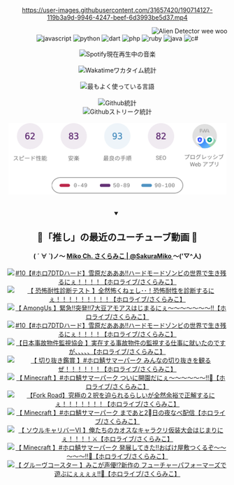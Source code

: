 <!-- START: HERO IMAGE GIF ////////// ////////// ////////// -->
<!-- <img src="@/../assets/img/gaming/ghost-of-tsushima.gif" width="100%"  alt="nellyXinwei's Hero Gif Image"/> -->
<!-- END: HERO IMAGE GIF ////////// ////////// ////////// -->

<div align="center" >  
  
<!-- START:ワンピース 第1015話「ルフィはRED ROCを使う」 -->
<https://user-images.githubusercontent.com/31657420/190714127-119b3a9d-9946-4247-beef-6d3993be5d37.mp4>
<!-- END:ワンピース 第1015話「ルフィはRED ROCを使う」 -->

<!-- START:VISITOR COUNTER -->
<div width="100%" align="right">
<img src="https://komarev.com/ghpvc/?username=nellyXinwei&label=🛸&color=grey&style=for-the-badge&labelcolor=ffffff" alt="Alien Detector wee woo"/>
</div>
<!-- END:VISITOR COUNTER -->

<!-- START: PROGRAMMING LANGUAGES -->
<!-- 色彩 Color Scheme:
#961E3A, #8A0D42, #5A0640, #4F265E, #2B355A, #3E759B, #CC4246,
#BB2649, #AD1052, #700750, #633075, #364270, #4E92C2, #FF5357
Sauce: https://www.webcreatorbox.com/inspiration/pantone-2023
-->

<img src="https://img.shields.io/badge/javascript%20-%23BB2649.svg?&style=for-the-badge&logo=javascript&logoColor=white&labelColor=961E3A" alt="javascript"/>
<img src="https://img.shields.io/badge/python%20-%23AD1052.svg?&style=for-the-badge&logo=python&logoColor=white&labelColor=8A0D42" alt="python" />
<img src="https://img.shields.io/badge/dart%20-%23700750.svg?&style=for-the-badge&logo=dart&logoColor=white&labelColor=5A0640" alt="dart"/>
<img src="https://img.shields.io/badge/php%20-%23633075.svg?&style=for-the-badge&logo=php&logoColor=white&labelColor=4F265E" alt="php"/>
<img src="https://img.shields.io/badge/ruby%20-%23364270.svg?&style=for-the-badge&logo=ruby&logoColor=white&labelColor=2B355A" alt="ruby"/>
<img src="https://img.shields.io/badge/java%20-%234E92C2.svg?&style=for-the-badge&logo=openjdk&logoColor=white&labelColor=3E759B" alt="java"/>
<img src="https://img.shields.io/badge/c%23-%23FF5357.svg?style=for-the-badge&logo=c-sharp&logoColor=white&labelColor=CC4246" alt="c#"/>  
<!-- END: PROGRAMMING LANGUAGES -->

<br>
<br>

<!-- START: MUSIC STATUS -->
  <!-- <a href="https://newojima-gsrs-20220114.vercel.app/api/now-playing?open">
    <img src="https://newojima-gsrs-20220114.vercel.app/api/now-playing" alt="Spotify現在再生中の音楽">
  </a> -->
  <img src="https://newojima-grss-20230114.vercel.app/api/spotify?border_color=transparent" alt="Spotify現在再生中の音楽" width="280px">
<!-- END: MUSIC STATUS -->

<br>
<br>

<!-- START: GITHUB STATUS -->
<!-- 色彩 Color Scheme:  #BB2649, #AD1052, #700750, #633075 -->
<img align="center" src="https://newojima-grs-20230109.vercel.app/api/wakatime?username=newojima&layout=compact&langs_count=10&locale=ja&hide_title=false&title_color=fff&hide_border=true&text_color=fff&bg_color=BB2649,BB2649,633075,633075&hide=other,css,html,bash,xml,git%20config,makefile,properties,yaml,markdown,text,json,jsx" alt="Wakatimeワカタイム統計" width="500px"/>

<br>
<br>

<!-- 色彩 Color Scheme:  #633075, #364270, #4E92C2 -->
  <img align="center" src="https://newojima-grs-20230109.vercel.app/api/top-langs?username=newojima&layout=compact&text_color=fff&icon_color=fff&hide_border=true&&locale=ja&hide_title=false&title_color=fff&include_all_commits=true&card_width=445&langs_count=11&hide=c%23,powershell,shaderlab,hlsl,makefile,jupyter%20notebook,python,html,css,shell,batchfile,less,liquid,hack,scss&bg_color=4F265E,633075,4E92C2" alt="最もよく使っている言語" width="500px"/>

<br>
<br>

<!-- 色彩 Color Scheme:  #4E92C2, #FF5357 -->
  <img align="center" src="https://newojima-grs-20230109.vercel.app/api?username=newojima&rank_icon=github&show_icons=true&&locale=ja&title_color=fff&text_color=fff&icon_color=fff&hide_border=true&hide_title=false&count_private=true&include_all_commits=true&card_width=495&disable_animations=true&bg_color=4E92C2,4E92C2,FF5357" alt="Github統計" width="500px"/>

<br>

<img align="center" src="https://streak-stats.demolab.com?user=newojima&theme=dark&hide_border=true&locale=ja&ring=BB2649&stroke=222222&background=151515&sideLabels=BB2649&currStreakLabel=ffffff&border=BB2649&fire=FF5357&currStreakNum=ffffff&sideNums=FF5357&dates=ffffff" alt="Githubストリーク統計" width="500px"/>

<br>
<br>

  <img align="center" width="500px" src="@/../assets/img/page-insights.svg" alt="Githubページの洞察"/>
  
</div>
<!-- END: GITHUB STATUS -->

<br>
<br>

<div align="center">
<details open>
  <summary>

  </summary>

  <h2 align="center">🌸「推し」の最近のユーチューブ動画 🌸</h2>
  <h4>
  ( ´ ∀ `)ノ～ 
  <a href="https://www.youtube.com/@SakuraMiko">Miko Ch. さくらみこ | @SakuraMiko
  </a>
   ～('▽^人)
  </h4>

  <!-- BEGIN YOUTUBE-CARDS -->
<a href="https://www.youtube.com/watch?v=bGfpQxRYt84"><img src="https://ytcards.demolab.com/?id=bGfpQxRYt84&title=%2310%E3%80%90%23%E3%83%9B%E3%83%AD7DTD%E3%83%8F%E3%83%BC%E3%83%89%E3%80%91%E9%9B%AA%E5%8E%9F%E3%81%A0%E3%81%82%E3%81%82%E3%81%82%E2%80%BC%E3%83%8F%E3%83%BC%E3%83%89%E3%83%A2%E3%83%BC%E3%83%89%E3%82%BE%E3%83%B3%E3%83%93%E3%81%AE%E4%B8%96%E7%95%8C%E3%81%A7%E7%94%9F%E3%81%8D%E6%AE%8B%E3%82%8B%E3%81%AB%E3%81%87%EF%BC%81%EF%BC%81%EF%BC%81%EF%BC%81%E3%80%90%E3%83%9B%E3%83%AD%E3%83%A9%E3%82%A4%E3%83%96%2F%E3%81%95%E3%81%8F%E3%82%89%E3%81%BF%E3%81%93%E3%80%91&lang=ja&timestamp=1755691254&background_color=%230d1117&title_color=%23ffffff&stats_color=%23dedede&max_title_lines=1&width=187&border_radius=5&duration=0" alt="#10【#ホロ7DTDハード】雪原だあああ‼ハードモードゾンビの世界で生き残るにぇ！！！！【ホロライブ/さくらみこ】" title="#10【#ホロ7DTDハード】雪原だあああ‼ハードモードゾンビの世界で生き残るにぇ！！！！【ホロライブ/さくらみこ】"></a>
<a href="https://www.youtube.com/watch?v=lRziilCTU8w"><img src="https://ytcards.demolab.com/?id=lRziilCTU8w&title=%E3%80%90+%E6%81%90%E6%80%96%E8%80%90%E6%80%A7%E8%A8%BA%E6%96%AD%E3%83%86%E3%82%B9%E3%83%88+%E3%80%91%E5%85%A8%E7%84%B6%E6%80%96%E3%81%8F%E3%81%AD%E3%82%A7%E3%81%97%EF%BD%A5%EF%BD%A5%EF%BC%81%E6%81%90%E6%80%96%E8%80%90%E6%80%A7%E3%82%92%E8%A8%BA%E6%96%AD%E3%81%99%E3%82%8B%E3%81%AB%E3%81%87%EF%BC%81%EF%BC%81%EF%BC%81%EF%BC%81%EF%BC%81%EF%BC%81%EF%BC%81%EF%BC%81%EF%BC%81%E3%80%90%E3%83%9B%E3%83%AD%E3%83%A9%E3%82%A4%E3%83%96%2F%E3%81%95%E3%81%8F%E3%82%89%E3%81%BF%E3%81%93%E3%80%91&lang=ja&timestamp=1755695435&background_color=%230d1117&title_color=%23ffffff&stats_color=%23dedede&max_title_lines=1&width=187&border_radius=5&duration=3245" alt="【 恐怖耐性診断テスト 】全然怖くねェし･･！恐怖耐性を診断するにぇ！！！！！！！！！【ホロライブ/さくらみこ】" title="【 恐怖耐性診断テスト 】全然怖くねェし･･！恐怖耐性を診断するにぇ！！！！！！！！！【ホロライブ/さくらみこ】"></a>
<a href="https://www.youtube.com/watch?v=NqLmTrajq_4"><img src="https://ytcards.demolab.com/?id=NqLmTrajq_4&title=%E3%80%90+AmongUs+%E3%80%91%E7%B7%8A%E6%80%A5%E2%80%BC%E7%AA%81%E7%99%BA%E2%80%BC7%E5%A4%A7%E8%B1%86%E3%82%A2%E3%83%A2%E3%82%A2%E3%82%B9%E3%81%AF%E3%81%98%E3%81%BE%E3%82%8B%E3%81%AB%E3%81%87%EF%BD%9E%EF%BD%9E%EF%BD%9E%EF%BD%9E%EF%BD%9E%EF%BD%9E%EF%BD%9E%E2%80%BC%E3%80%90%E3%83%9B%E3%83%AD%E3%83%A9%E3%82%A4%E3%83%96%2F%E3%81%95%E3%81%8F%E3%82%89%E3%81%BF%E3%81%93%E3%80%91&lang=ja&timestamp=1755614883&background_color=%230d1117&title_color=%23ffffff&stats_color=%23dedede&max_title_lines=1&width=187&border_radius=5&duration=3500" alt="【 AmongUs 】緊急‼突発‼7大豆アモアスはじまるにぇ～～～～～～～‼【ホロライブ/さくらみこ】" title="【 AmongUs 】緊急‼突発‼7大豆アモアスはじまるにぇ～～～～～～～‼【ホロライブ/さくらみこ】"></a>
<a href="https://www.youtube.com/watch?v=sZCtxwFWJ-k"><img src="https://ytcards.demolab.com/?id=sZCtxwFWJ-k&title=%2310%E3%80%90%23%E3%83%9B%E3%83%AD7DTD%E3%83%8F%E3%83%BC%E3%83%89%E3%80%91%E9%9B%AA%E5%8E%9F%E3%81%A0%E3%81%82%E3%81%82%E3%81%82%E2%80%BC%E3%83%8F%E3%83%BC%E3%83%89%E3%83%A2%E3%83%BC%E3%83%89%E3%82%BE%E3%83%B3%E3%83%93%E3%81%AE%E4%B8%96%E7%95%8C%E3%81%A7%E7%94%9F%E3%81%8D%E6%AE%8B%E3%82%8B%E3%81%AB%E3%81%87%EF%BC%81%EF%BC%81%EF%BC%81%EF%BC%81%E3%80%90%E3%83%9B%E3%83%AD%E3%83%A9%E3%82%A4%E3%83%96%2F%E3%81%95%E3%81%8F%E3%82%89%E3%81%BF%E3%81%93%E3%80%91&lang=ja&timestamp=1755609993&background_color=%230d1117&title_color=%23ffffff&stats_color=%23dedede&max_title_lines=1&width=187&border_radius=5&duration=1256" alt="#10【#ホロ7DTDハード】雪原だあああ‼ハードモードゾンビの世界で生き残るにぇ！！！！【ホロライブ/さくらみこ】" title="#10【#ホロ7DTDハード】雪原だあああ‼ハードモードゾンビの世界で生き残るにぇ！！！！【ホロライブ/さくらみこ】"></a>
<a href="https://www.youtube.com/watch?v=NtkoCL2zjJ0"><img src="https://ytcards.demolab.com/?id=NtkoCL2zjJ0&title=%E3%80%90%E6%97%A5%E6%9C%AC%E4%BA%8B%E6%95%85%E7%89%A9%E4%BB%B6%E7%9B%A3%E8%A6%96%E5%8D%94%E4%BC%9A+%E3%80%91%E5%AE%9F%E5%9C%A8%E3%81%99%E3%82%8B%E4%BA%8B%E6%95%85%E7%89%A9%E4%BB%B6%E3%81%AE%E7%9B%A3%E8%A6%96%E3%81%99%E3%82%8B%E4%BB%95%E4%BA%8B%E3%81%AB%E5%B0%B1%E3%81%84%E3%81%9F%E3%81%AE%E3%81%A7%E3%81%99%E3%81%8C%E3%80%81%E3%80%81%E3%80%81%E3%80%81%E3%80%81%E3%80%90%E3%83%9B%E3%83%AD%E3%83%A9%E3%82%A4%E3%83%96%2F%E3%81%95%E3%81%8F%E3%82%89%E3%81%BF%E3%81%93%E3%80%91&lang=ja&timestamp=1755528105&background_color=%230d1117&title_color=%23ffffff&stats_color=%23dedede&max_title_lines=1&width=187&border_radius=5&duration=11732" alt="【日本事故物件監視協会 】実在する事故物件の監視する仕事に就いたのですが、、、、、【ホロライブ/さくらみこ】" title="【日本事故物件監視協会 】実在する事故物件の監視する仕事に就いたのですが、、、、、【ホロライブ/さくらみこ】"></a>
<a href="https://www.youtube.com/watch?v=S8CassAdNyc"><img src="https://ytcards.demolab.com/?id=S8CassAdNyc&title=%E3%80%90+%E5%88%87%E3%82%8A%E6%8A%9C%E3%81%8D%E9%91%91%E8%B3%9E+%E3%80%91%23%E3%83%9B%E3%83%AD%E9%AF%96%E3%82%B5%E3%83%9E%E3%83%BC%E3%83%91%E3%83%BC%E3%82%AF+%E3%81%BF%E3%82%93%E3%81%AA%E3%81%AE%E5%88%87%E3%82%8A%E6%8A%9C%E3%81%8D%E3%82%92%E8%A6%B3%E3%82%8B%E3%81%9C%EF%BC%81%EF%BC%81%EF%BC%81%EF%BC%81%EF%BC%81%EF%BC%81%E3%80%90%E3%83%9B%E3%83%AD%E3%83%A9%E3%82%A4%E3%83%96%2F%E3%81%95%E3%81%8F%E3%82%89%E3%81%BF%E3%81%93%E3%80%91&lang=ja&timestamp=1755489472&background_color=%230d1117&title_color=%23ffffff&stats_color=%23dedede&max_title_lines=1&width=187&border_radius=5&duration=7894" alt="【 切り抜き鑑賞 】#ホロ鯖サマーパーク みんなの切り抜きを観るぜ！！！！！！【ホロライブ/さくらみこ】" title="【 切り抜き鑑賞 】#ホロ鯖サマーパーク みんなの切り抜きを観るぜ！！！！！！【ホロライブ/さくらみこ】"></a>
<a href="https://www.youtube.com/watch?v=GaVdCFI98P4"><img src="https://ytcards.demolab.com/?id=GaVdCFI98P4&title=%E3%80%90+Minecraft+%E3%80%91%23%E3%83%9B%E3%83%AD%E9%AF%96%E3%82%B5%E3%83%9E%E3%83%BC%E3%83%91%E3%83%BC%E3%82%AF+%E3%81%A4%E3%81%84%E3%81%AB%E9%96%8B%E5%9C%92%E3%81%A0%E3%81%AB%E3%81%87%EF%BD%9E%EF%BD%9E%EF%BD%9E%EF%BD%9E%EF%BD%9E%EF%BD%9E%E2%80%BC%F0%9F%8F%B0%E3%80%90%E3%83%9B%E3%83%AD%E3%83%A9%E3%82%A4%E3%83%96%2F%E3%81%95%E3%81%8F%E3%82%89%E3%81%BF%E3%81%93%E3%80%91&lang=ja&timestamp=1755359450&background_color=%230d1117&title_color=%23ffffff&stats_color=%23dedede&max_title_lines=1&width=187&border_radius=5&duration=15316" alt="【 Minecraft 】#ホロ鯖サマーパーク ついに開園だにぇ～～～～～～‼🏰【ホロライブ/さくらみこ】" title="【 Minecraft 】#ホロ鯖サマーパーク ついに開園だにぇ～～～～～～‼🏰【ホロライブ/さくらみこ】"></a>
<a href="https://www.youtube.com/watch?v=NF8s_DXScrI"><img src="https://ytcards.demolab.com/?id=NF8s_DXScrI&title=%E3%80%90Fork+Road%E3%80%91%E7%A9%B6%E6%A5%B5%E3%81%AE%EF%BC%92%E6%8A%9E%E3%82%92%E8%BF%AB%E3%82%89%E3%82%8C%E3%82%8B%E3%82%89%E3%81%97%E3%81%84%E3%81%8C%E5%85%A8%E7%84%B6%E4%BD%99%E8%A3%95%E3%81%A7%E6%AD%A3%E8%A7%A3%E3%81%99%E3%82%8B%E3%81%AB%E3%81%87%EF%BC%81%EF%BC%81%EF%BC%81%EF%BC%81%EF%BC%81%EF%BC%81%EF%BC%81%E3%80%90%E3%83%9B%E3%83%AD%E3%83%A9%E3%82%A4%E3%83%96%2F%E3%81%95%E3%81%8F%E3%82%89%E3%81%BF%E3%81%93%E3%80%91&lang=ja&timestamp=1755264812&background_color=%230d1117&title_color=%23ffffff&stats_color=%23dedede&max_title_lines=1&width=187&border_radius=5&duration=5128" alt="【Fork Road】究極の２択を迫られるらしいが全然余裕で正解するにぇ！！！！！！！【ホロライブ/さくらみこ】" title="【Fork Road】究極の２択を迫られるらしいが全然余裕で正解するにぇ！！！！！！！【ホロライブ/さくらみこ】"></a>
<a href="https://www.youtube.com/watch?v=WIJoUiE4ueA"><img src="https://ytcards.demolab.com/?id=WIJoUiE4ueA&title=%E3%80%90+Minecraft+%E3%80%91%23%E3%83%9B%E3%83%AD%E9%AF%96%E3%82%B5%E3%83%9E%E3%83%BC%E3%83%91%E3%83%BC%E3%82%AF+%E3%81%BE%E3%81%A7%E3%81%82%E3%81%A82%E2%83%A3%E6%97%A5%E3%81%AE%E5%A4%9C%E3%81%AA%E3%81%B9%E9%85%8D%E4%BF%A1%E3%80%90%E3%83%9B%E3%83%AD%E3%83%A9%E3%82%A4%E3%83%96%2F%E3%81%95%E3%81%8F%E3%82%89%E3%81%BF%E3%81%93%E3%80%91&lang=ja&timestamp=1755197495&background_color=%230d1117&title_color=%23ffffff&stats_color=%23dedede&max_title_lines=1&width=187&border_radius=5&duration=16275" alt="【 Minecraft 】#ホロ鯖サマーパーク まであと2⃣日の夜なべ配信【ホロライブ/さくらみこ】" title="【 Minecraft 】#ホロ鯖サマーパーク まであと2⃣日の夜なべ配信【ホロライブ/さくらみこ】"></a>
<a href="https://www.youtube.com/watch?v=hpXtMVqnhdA"><img src="https://ytcards.demolab.com/?id=hpXtMVqnhdA&title=%E3%80%90+%E3%82%BD%E3%82%A6%E3%83%AB%E3%82%AD%E3%83%A3%E3%83%AA%E3%83%90%E3%83%BC%E2%85%A5+%E3%80%91%E4%BF%BA%E3%81%9F%E3%81%A1%E3%81%AE%E3%82%AB%E3%82%AA%E3%82%B9%E3%81%AA%E3%82%AD%E3%83%A3%E3%83%A9%E3%82%AF%E3%83%AA%E4%BB%AE%E8%A3%85%E5%A4%A7%E4%BC%9A%E3%81%AF%E3%81%98%E3%81%BE%E3%82%8A%E3%81%AB%E3%81%87%EF%BC%81%EF%BC%81%EF%BC%81%EF%BC%81%E2%9A%94%E3%80%90%E3%83%9B%E3%83%AD%E3%83%A9%E3%82%A4%E3%83%96%2F%E3%81%95%E3%81%8F%E3%82%89%E3%81%BF%E3%81%93%E3%80%91&lang=ja&timestamp=1755180217&background_color=%230d1117&title_color=%23ffffff&stats_color=%23dedede&max_title_lines=1&width=187&border_radius=5&duration=6777" alt="【 ソウルキャリバーⅥ 】俺たちのカオスなキャラクリ仮装大会はじまりにぇ！！！！⚔【ホロライブ/さくらみこ】" title="【 ソウルキャリバーⅥ 】俺たちのカオスなキャラクリ仮装大会はじまりにぇ！！！！⚔【ホロライブ/さくらみこ】"></a>
<a href="https://www.youtube.com/watch?v=2ol4kHw6toc"><img src="https://ytcards.demolab.com/?id=2ol4kHw6toc&title=%E3%80%90+Minecraft+%E3%80%91%23%E3%83%9B%E3%83%AD%E9%AF%96%E3%82%B5%E3%83%9E%E3%83%BC%E3%83%91%E3%83%BC%E3%82%AF+%E7%99%BA%E5%B1%95%E3%81%97%E3%81%A6%E3%81%8D%E3%81%9F%E2%80%BC%E3%81%8A%E3%81%B0%E3%81%91%E5%B1%8B%E6%95%B7%E3%81%A4%E3%81%8F%E3%82%8B%E3%81%9E%EF%BD%9E%EF%BD%9E%EF%BD%9E%EF%BD%9E%EF%BD%9E%E2%80%BC%F0%9F%91%BB%E3%80%90%E3%83%9B%E3%83%AD%E3%83%A9%E3%82%A4%E3%83%96%2F%E3%81%95%E3%81%8F%E3%82%89%E3%81%BF%E3%81%93%E3%80%91&lang=ja&timestamp=1755020975&background_color=%230d1117&title_color=%23ffffff&stats_color=%23dedede&max_title_lines=1&width=187&border_radius=5&duration=16268" alt="【 Minecraft 】#ホロ鯖サマーパーク 発展してきた‼おばけ屋敷つくるぞ～～～～～‼👻【ホロライブ/さくらみこ】" title="【 Minecraft 】#ホロ鯖サマーパーク 発展してきた‼おばけ屋敷つくるぞ～～～～～‼👻【ホロライブ/さくらみこ】"></a>
<a href="https://www.youtube.com/watch?v=TBu1JUErkMY"><img src="https://ytcards.demolab.com/?id=TBu1JUErkMY&title=%E3%80%90+%E3%82%B0%E3%83%AB%E3%83%BC%E3%83%B4%E3%82%B3%E3%83%BC%E3%82%B9%E3%82%BF%E3%83%BC+%E3%80%91%E3%81%BF%E3%81%93%E3%81%8C%E5%A3%B0%E5%84%AA%E2%81%89%E6%96%B0%E4%BD%9C%E3%81%AE+%E3%83%95%E3%83%A5%E3%83%BC%E3%83%81%E3%83%A3%E3%83%BC%E3%83%91%E3%83%95%E3%82%A9%E3%83%BC%E3%83%9E%E3%83%BC%E3%82%BA%E3%81%A7%E9%81%8A%E3%81%B6%E3%81%AB%E3%81%87%E3%81%87%E3%81%87%E3%81%87%E2%80%BC%F0%9F%8E%B5%E3%80%90%E3%83%9B%E3%83%AD%E3%83%A9%E3%82%A4%E3%83%96%2F%E3%81%95%E3%81%8F%E3%82%89%E3%81%BF%E3%81%93%E3%80%91&lang=ja&timestamp=1754996601&background_color=%230d1117&title_color=%23ffffff&stats_color=%23dedede&max_title_lines=1&width=187&border_radius=5&duration=3449" alt="【 グルーヴコースター 】みこが声優⁉新作の フューチャーパフォーマーズで遊ぶにぇぇぇぇ‼🎵【ホロライブ/さくらみこ】" title="【 グルーヴコースター 】みこが声優⁉新作の フューチャーパフォーマーズで遊ぶにぇぇぇぇ‼🎵【ホロライブ/さくらみこ】"></a>
<!-- END YOUTUBE-CARDS -->

</div>
  
</details>
